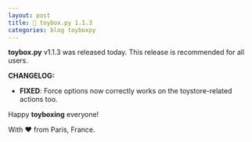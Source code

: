 ```yaml
---
layout: post
title: 🧸 toybox.py 1.1.3
categories: blog toyboxpy
---
```


**toybox.py** v1.1.3 was released today. This release is recommended for all users.

**CHANGELOG:**
- **FIXED**: Force options now correctly works on the toystore-related actions too.

Happy **toyboxing** everyone!

With ❤️ from Paris, France.
